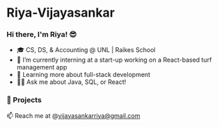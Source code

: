 # Riya-Vijayasankar

### Hi there, I'm Riya! 😎

- 🎓 CS, DS, & Accounting @ UNL | Raikes School
- 🔭 I’m currently interning at a start-up working on a React-based turf management app
- 🌱 Learning more about full-stack development
- 💪🏽 Ask me about Java, SQL, or React!

### 📌 Projects


📫 Reach me at @vijayasankarriya@gmail.com
